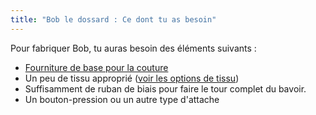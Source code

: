 ```yaml
---
title: "Bob le dossard : Ce dont tu as besoin"
---
```


Pour fabriquer Bob, tu auras besoin des éléments suivants :

- [Fourniture de base pour la couture](/docs/sewing/basic-sewing-supplies)
- Un peu de tissu approprié ([voir les options de tissu](/docs/designs/aaron/fabric))
- Suffisamment de ruban de biais pour faire le tour complet du bavoir.
- Un bouton-pression ou un autre type d'attache
